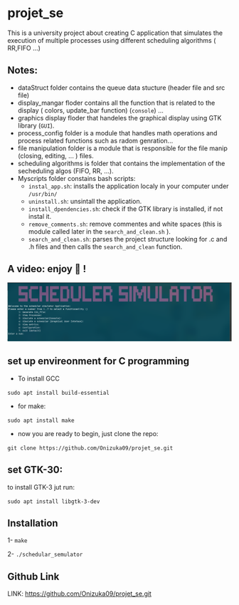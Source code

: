 # projet_se
This is a university project about creating C application that simulates the execution of multiple processes using different scheduling algorithms ( RR,FIFO ...)
## Notes: 
* dataStruct folder contains the queue data stucture (header file and src file) 
* display_mangar floder contains all the function that is related to the display ( colors, update_bar function) (`console`) ... 
* graphics display floder that handeles the graphical display using GTK library (`GUI`). 
* process_config folder is a module that handles math  operations and process related functions such as radom genration... 
* file manipulation folder is a module that is responsible for the file manip (closing, editing, ... ) files.
* scheduling algorithms is folder that contains the implementation of the secheduling algos (FIFO, RR, ...).
* Myscripts folder constains bash scripts: 
	- `instal_app.sh`: installs the application localy in your computer under `/usr/bin/`
	- `uninstall.sh`: unsintall the application. 
	- `install_dpendencies.sh`: check if the GTK library is installed, if not instal it. 
	- `remove_comments.sh`: remove commentes and white spaces (this is module called later in the `search_and_clean.sh` ).
	- `search_and_clean.sh`: parses the project structure looking for .c and .h files and then calls the `search_and_clean` function. 

## A video:  enjoy 🙂 !

[![Watch the video](resources/projet_se.png)](resources/show_case_porjet_se.mp4)

## set up envireonment for C programming
- To install GCC 

`sudo apt install build-essential`

- for make: 

`sudo apt install make`

- now you are ready to begin, just clone the repo: 

`git clone https://github.com/Onizuka09/projet_se.git`

##  set GTK-30:
to install GTK-3 jut run: 

`sudo apt install libgtk-3-dev`

## Installation 
1- `make` 

2- `./schedular_semulator`

## Github Link 
LINK: https://github.com/Onizuka09/projet_se.git